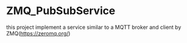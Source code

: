 # ZMQ_PubSubService
this project implement a service similar to a MQTT broker and client by ZMQ(https://zeromq.org/)
